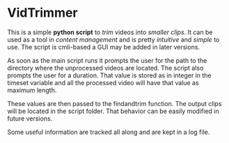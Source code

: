 # VidTrimmer
This is a simple **python script** to _trim_ videos into _smaller clips_. It can be used as a tool in *content management* and is pretty *intuitive* and *simple* to use.
The script is cmli-based a GUI may be added in later versions.


As soon as the main script runs it prompts the user for the path to the directory where the unprocessed videos are located. 
The script also prompts the user for a duration. That value is stored as in integer in the timeset variable and all the processed video will have that value as maximum length.

These values are then passed to the findandtrim function. The output clips will be located in the script folder. That behavior can be easily modified in future versions. 

Some useful information are tracked all along and are kept in a log file.
